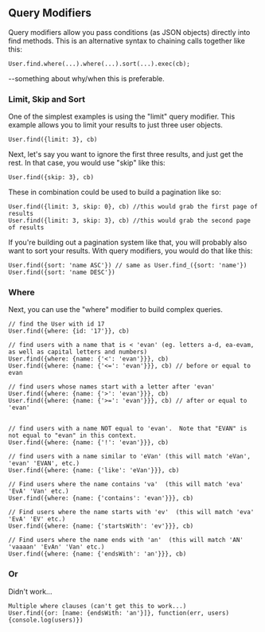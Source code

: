 ## Query Modifiers

Query modifiers allow you pass conditions (as JSON objects) directly into find methods. This is an alternative syntax to chaining calls together like this:

```
User.find.where(...).where(...).sort(...).exec(cb);
```

--something about why/when this is preferable.


### Limit, Skip and Sort
One of the simplest examples is using the "limit" query modifier.  This example allows you to limit your results to just three user objects.
```
User.find({limit: 3}, cb)
```

Next, let's say you want to ignore the first three results, and just get the rest.  In that case, you would use "skip" like this:
```
User.find({skip: 3}, cb)
```

These in combination could be used to build a pagination like so:
```
User.find({limit: 3, skip: 0}, cb) //this would grab the first page of results
User.find({limit: 3, skip: 3}, cb) //this would grab the second page of results
```

If you're building out a pagination system like that, you will probably also want to sort your results.  With query modifiers, you would do that like this:
```
User.find({sort: 'name ASC'}) // same as User.find_({sort: 'name'})
User.find({sort: 'name DESC'})
```

### Where

Next, you can use the "where" modifier to build complex queries.
```
// find the User with id 17
User.find({where: {id: '17'}}, cb)  

// find users with a name that is < 'evan' (eg. letters a-d, ea-evam, as well as capital letters and numbers)
User.find({where: {name: {'<': 'evan'}}}, cb)
User.find({where: {name: {'<=': 'evan'}}}, cb) // before or equal to evan

// find users whose names start with a letter after 'evan'
User.find({where: {name: {'>': 'evan'}}}, cb)
User.find({where: {name: {'>=': 'evan'}}}, cb) // after or equal to 'evan'


// find users with a name NOT equal to 'evan'.  Note that "EVAN" is not equal to "evan" in this context.
User.find({where: {name: {'!': 'evan'}}}, cb) 

// find users with a name similar to 'eVan' (this will match 'eVan', 'evan' 'EVAN', etc.)
User.find({where: {name: {'like': 'eVan'}}}, cb) 

// Find users where the name contains 'va'  (this will match 'eva' 'EvA' 'Van' etc.)
User.find({where: {name: {'contains': 'evan'}}}, cb) 

// Find users where the name starts with 'ev'  (this will match 'eva' 'EvA' 'EV' etc.)
User.find({where: {name: {'startsWith': 'ev'}}}, cb) 

// Find users where the name ends with 'an'  (this will match 'AN' 'vaaaan' 'EvAn' 'Van' etc.)
User.find({where: {name: {'endsWith': 'an'}}}, cb) 
```

### Or

Didn't work...
```
Multiple where clauses (can't get this to work...)
User.find({or: [name: {endsWith: 'an'}]}, function(err, users){console.log(users)})
```
